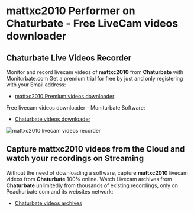 # mattxc2010 Performer on Chaturbate - Free LiveCam videos downloader

## Chaturbate Live Videos Recorder

Monitor and record livecam videos of **mattxc2010** from **Chaturbate** with Moniturbate.com
Get a premium trial for free by just and only registering with your Email address:
* [mattxc2010 Premium videos downloader](https://moniturbate.com/request-demo-licence-key.html)

Free livecam videos downloader - Moniturbate Software:
* [Chaturbate videos downloader](https://moniturbate.com/moniturbate-download-software.html)

![mattxc2010 livecam videos recorder](https://peachurnet.com/templates/moniturbate-software.png)


## Capture mattxc2010 videos from the Cloud and watch your recordings on Streaming

Without the need of downloading a software, capture **mattxc2010** livecam videos from **Chaturbate** 100% online.
Watch Livecam archives from **Chaturbate** unlimitedly from thousands of existing recordings, only on Peachurbate.com and its websites network:
* [Chaturbate videos archives](https://peachurnet.com/)